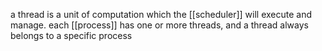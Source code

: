 a thread is a unit of computation which the [[scheduler]] will execute and manage.
each [[process]] has one or more threads, and a thread always belongs to a specific process